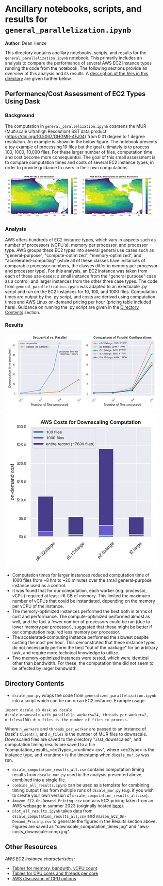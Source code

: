 # Ancillary notebooks, scripts, and results for `general_parallelization.ipynb`

**Author**: Dean Henze

This directory contains ancillary notebooks, scripts, and results for the `general_parallelization.ipynb` notebook. This primarily includes an analysis to compare the performance of several AWS EC2 instance types running the code from the notebook. The following sections provide an overview of this analysis and its results. A [description of the files in this directory](https://github.com/podaac/the-coding-club/blob/main/notebooks/dask_with_cloud/ancillary/generalized_parallelization/readme.md#directory-contents) are given further below.

## Performance/Cost Assessment of EC2 Types Using Dask

### Background

The computation in `general_parallelization.ipynb` coarsens the MUR (Multiscale Ultrahigh Resolution) SST data product (https://doi.org/10.5067/GHGMR-4FJ04) from 0.01 degree to 1 degree resolution. An example is shown in the below figure. The notebook presents a toy example of processing 10 files but the goal ultimately is to process 100, 1000, 10,000 files. For these larger number of files, computation time and cost become more consequential. The goal of this small assessment is to compare computation times and costs of several EC2 instance types, in order to provide guidance to users in their own computations. 

![example_figure](./example_downscaling.png)

### Analysis

AWS offers hundreds of EC2 instance types, which vary in aspects such as number of processors (vCPU's), memory per processor, and processor type. AWS groups these EC2 types into several general use cases such as "general-purpose", "compute-optimized", "memory-optimized", and "accelerated-computing" (while all of these classes have instances of comparable processor numbers, the classes differ in memory per processor and processor type). For this analysis, an EC2 instance was taken from each of these use-cases: a small instance from the "general purpose" case as a control, and larger instances from the other three case types. The code from `general_parallelization.ipynb` was adapted to an exectuable .py script and run on the EC2 instances for 10, 100, and 1000 files. Computation times are output by the .py script, and costs are derived using computation times and AWS Linux on-demand pricing per hour (pricing table included here). Guidance on running the .py script are given in the [Directory Contents](https://github.com/podaac/the-coding-club/blob/main/notebooks/dask_with_cloud/ancillary/generalized_parallelization/readme.md#directory-contents) section.   

### Results

![results_figure1](./downscale_computation_times.jpg)

![results_figure2](./aws-costs_downscale-comp.jpg)

* Computation times for larger instances reduced computation time of 1000 files from ~8 hrs to ~20 minutes over the small general-purpose instance used as a control.
* It was found that for our computation, each worker (e.g. processor, vCPU) required at least ~6 GB of memory. This limited the maximuim number of vCPUs that could be instantiated, depending on the memory per vCPU of the instance.
* The memory-optimized instances performed the best both in terms of cost and performance. The compute-optimized performed almost as well, and the fact a fewer number of processors could be run (due to lower memory per processor), suggested that these might be better if our computation required less memory per processor.
* The accelerated-computing instance performed the slowest despite costing the most per hour. This demonstrated that these instance types do not necessarily perform the best "out of the package" for an arbitrary task, and require more technical knowledge to utilize.
* Two memory-optimized instances were tested, which were identical other than bandwidth. For these, the computation time did not seem to be affected by larger bandwidth. 

## Directory Contents

* `dscale_mur.py` wraps the code from `generalized_parallelization.ipynb` into a script which can be run on an EC2 instance. Example usage:
```
import dscale_s3_dask as dscale
dscale.downscale_with_parallel(n_workers=24, threads_per_worker=2, n_files=100) # n_files is the number of files to process.
```
Where `n_workers` and `threads_per_worker` are passed to an instance of Dask's `Client()`, and `n_files` is the number of MUR files to downscale. Downscaled files are saved to the directory "./sst_downscaled", and computation timing results are saved to a file "computation_results_\<ec2type\>_\<runtime\>.csv", where \<ec2type\> is the instance type, and \<runtime\> is the timestamp when `dscale_mur.py` was run.
* `dscale_computation_results_all.csv` contains computation timing results from `dscale_mur.py` used in the analysis presented above, combined into a single file.
* `combine_all_results.ipynb` can be used as a template for combining timing output files from multiple runs of `dscale_mur.py` (e.g. if you wish to create your own version of `dscale_computation_results_all.csv`).
* `Amazon_EC2_On-Demand_Pricing.csv` contains EC2 pricing taken from an AWS webpage in summer 2023 (originally hosted [here](https://aws.amazon.com/ec2/pricing/on-demand/)).
* `plot_all_results.ipynb` takes data from `dscale_computation_results_all.csv` and `Amazon_EC2_On-Demand_Pricing.csv` to generate the figures in the Results section above. Figures are saved as "downscale_computation_times.jpg" and "aws-costs_downscale-comp.jpg".

## Other Resources

*AWS EC2 instance characteristics:*
* [Tables for memory, bandwith, vCPU count](https://aws.amazon.com/ec2/instance-types/)
* [Tables for CPU cores and threads per core](https://docs.aws.amazon.com/AWSEC2/latest/UserGuide/cpu-options-supported-instances-values.html)
* [AWS discussion of CPU options](https://docs.aws.amazon.com/AWSEC2/latest/UserGuide/instance-optimize-cpu.html)

